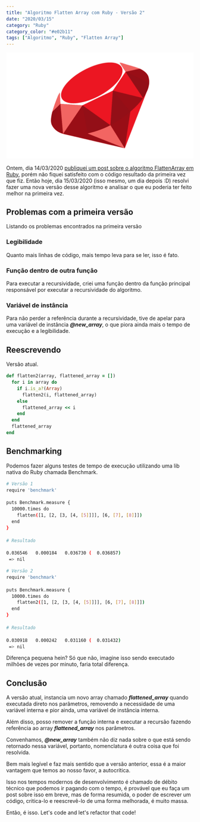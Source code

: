 ```yaml
---
title: "Algoritmo Flatten Array com Ruby - Versão 2"
date: "2020/03/15"
category: "Ruby"
category_color: "#e02b11"
tags: ["Algoritmo", "Ruby", "Flatten Array"]
---
```


![Flatten array com Ruby](./binary_gap.png)

Ontem, dia 14/03/2020 [publiquei um post sobre o algoritmo FlattenArray em Ruby](https://www.anchietajunior.com/blog/flatten_array), porém não fiquei satisfeito com o código resultado da primeira vez que fiz. Então hoje, dia 15/03/2020 (isso mesmo, um dia depois :D) resolvi fazer uma nova versão desse algoritmo e analisar o que eu poderia ter feito melhor na primeira vez.

## Problemas com a primeira versão

Listando os problemas encontrados na primeira versão

### Legibilidade

Quanto mais linhas de código, mais tempo leva para se ler, isso é fato.

### Função dentro de outra função

Para executar a recursividade, criei uma função dentro da função principal responsável por executar a recursividade do algoritmo.

### Variável de instância

Para não perder a referência durante a recursividade, tive de apelar para uma variável de instância ***@new_array***, o que piora ainda mais o tempo de execução e a legibilidade.

## Reescrevendo

Versão atual.

```ruby
def flatten2(array, flattened_array = [])
  for i in array do
    if i.is_a?(Array)
      flatten2(i, flattened_array)
    else
      flattened_array << i
    end
  end
  flattened_array
end
```

## Benchmarking

Podemos fazer alguns testes de tempo de execução utilizando uma lib nativa do Ruby chamada Benchmark.

```sh
# Versão 1
require 'benchmark'

puts Benchmark.measure {
  10000.times do
    flatten([1, [2, [3, [4, [5]]]], [6, [7], [8]]])
  end
}

# Resultado

0.036546   0.000184   0.036730 (  0.036857)
 => nil
```

```sh
# Versão 2
require 'benchmark'

puts Benchmark.measure {
  10000.times do
    flatten2([1, [2, [3, [4, [5]]]], [6, [7], [8]]])
  end
}

# Resultado

0.030918   0.000242   0.031160 (  0.031432)
 => nil
```

Diferença pequena hein? Só que não, imagine isso sendo executado milhões de vezes por minuto, faria total diferença.

## Conclusão

A versão atual, instancia um novo array chamado ***flattened_array*** quando executada direto nos parâmetros, removendo a necessidade de uma variável interna e pior ainda, uma variável de instância interna.

Além disso, posso remover a função interna e executar a recursão fazendo referência ao array ***flattened_array*** nos parâmetros.

Convenhamos, ***@new_array*** também não diz nada sobre o que está sendo retornado nessa variável, portanto, nomenclatura é outra coisa que foi resolvida.

Bem mais legível e faz mais sentido que a versão anterior, essa é a maior vantagem que temos ao nosso favor, a autocrítica. 

Isso nos tempos modernos de desenvolvimento é chamado de débito técnico que podemos ir pagando com o tempo, é provável que eu faça um post sobre isso em breve, mas de forma resumida, o poder de escrever um código, critica-lo e reescrevê-lo de uma forma melhorada, é muito massa.

Então, é isso. Let's code and let's refactor that code!
